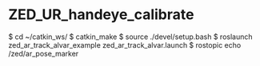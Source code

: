 # ZED_UR_handeye_calibrate

$ cd ~/catkin_ws/
$ catkin_make
$ source ./devel/setup.bash
$ roslaunch zed_ar_track_alvar_example zed_ar_track_alvar.launch
$ rostopic echo /zed/ar_pose_marker
